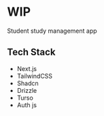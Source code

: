 # WIP

Student study management app

## Tech Stack

- Next.js
- TailwindCSS
- Shadcn
- Drizzle
- Turso
- Auth js
